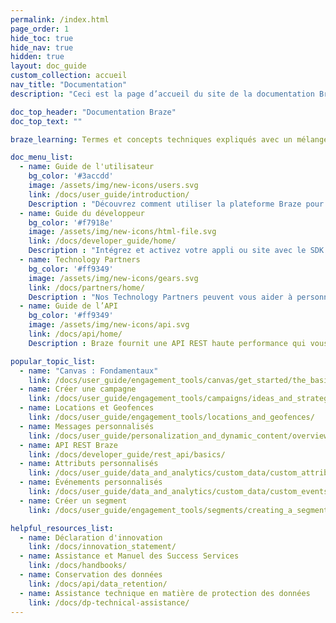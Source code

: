 ```yaml
---
permalink: /index.html
page_order: 1
hide_toc: true
hide_nav: true
hidden: true
layout: doc_guide
custom_collection: accueil
nav_title: "Documentation"
description: "Ceci est la page d’accueil du site de la documentation Braze. Vous trouverez ici des liens vers le guide utilisateur, le guide du développeur, le guide de l’API, la documentation sur nos technology partners et des articles d’aide. Vous y trouverez aussi des liens rapides vers des articles populaires et des ressources d’aide."

doc_top_header: "Documentation Braze"
doc_top_text: ""

braze_learning: Termes et concepts techniques expliqués avec un mélange de vidéos, de cours et d’exercices interactifs.

doc_menu_list:
  - name: Guide de l'utilisateur
    bg_color: '#3accdd'
    image: /assets/img/new-icons/users.svg
    link: /docs/user_guide/introduction/
    Description : "Découvrez comment utiliser la plateforme Braze pour développer une expérience client encore plus influente."
  - name: Guide du développeur
    bg_color: '#f7918e'
    image: /assets/img/new-icons/html-file.svg
    link: /docs/developer_guide/home/
    Description : "Intégrez et activez votre appli ou site avec le SDK Braze."
  - name: Technology Partners
    bg_color: '#ff9349'
    image: /assets/img/new-icons/gears.svg
    link: /docs/partners/home/
    Description : "Nos Technology Partners peuvent vous aider à personnaliser votre expérience Braze et vos relations client."
  - name: Guide de l’API
    bg_color: '#ff9349'
    image: /assets/img/new-icons/api.svg
    link: /docs/api/home/
    Description : Braze fournit une API REST haute performance qui vous permet de suivre vos utilisateurs, d’envoyer des messages, d’exporter des données et plus encore."

popular_topic_list:
  - name: "Canvas : Fondamentaux"
    link: /docs/user_guide/engagement_tools/canvas/get_started/the_basics/
  - name: Créer une campagne
    link: /docs/user_guide/engagement_tools/campaigns/ideas_and_strategies/active_user_campaigns/
  - name: Locations et Geofences
    link: /docs/user_guide/engagement_tools/locations_and_geofences/
  - name: Messages personnalisés
    link: /docs/user_guide/personalization_and_dynamic_content/overview/
  - name: API REST Braze
    link: /docs/developer_guide/rest_api/basics/
  - name: Attributs personnalisés
    link: /docs/user_guide/data_and_analytics/custom_data/custom_attributes/
  - name: Événements personnalisés
    link: /docs/user_guide/data_and_analytics/custom_data/custom_events/
  - name: Créer un segment
    link: /docs/user_guide/engagement_tools/segments/creating_a_segment/

helpful_resources_list:
  - name: Déclaration d'innovation
    link: /docs/innovation_statement/
  - name: Assistance et Manuel des Success Services 
    link: /docs/handbooks/
  - name: Conservation des données
    link: /docs/api/data_retention/
  - name: Assistance technique en matière de protection des données
    link: /docs/dp-technical-assistance/
---
```


